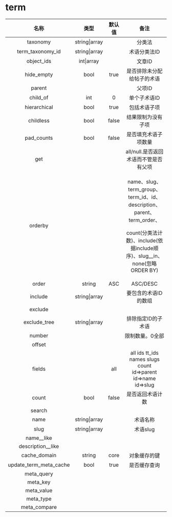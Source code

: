 # term

|             名称            |       类型      |  默认值  |                                                                    备注                                                                   |
| :-----------------------: | :-----------: | :---: | :-------------------------------------------------------------------------------------------------------------------------------------: |
|          taxonomy         | string\|array |       |                                                                   分类法                                                                   |
|     term\_taxonomy\_id    | string\|array |       |                                                                 术语分类法ID                                                                 |
|        object\_ids        |   int\|array  |       |                                                                   文章ID                                                                  |
|        hide\_empty        |      bool     |  true |                                                              是否排除未分配给帖子的术语                                                              |
|           parent          |               |       |                                                                   父项ID                                                                  |
|         child\_of         |      int      |   0   |                                                                 单个子术语ID                                                                 |
|        hierarchical       |      bool     |  true |                                                                  包括术语子项                                                                 |
|         childless         |      bool     | false |                                                                结果限制为没有子项                                                                |
|        pad\_counts        |      bool     | false |                                                                是否填充术语子项数量                                                               |
|            get            |               |       |                                                         all/null.是否返回术语而不管是否有父项                                                         |
|          orderby          |               |       | <p>name、slug、term_group、term_id、id、description、parent、term_order、</p><p>count(分类法计数)、include(依据include顺序)、slug__in、none(忽略ORDER BY)</p> |
|           order           |     string    |  ASC  |                                                                 ASC/DESC                                                                |
|          include          | string\|array |       |                                                               要包含的术语ID的数组                                                               |
|          exclude          |               |       |                                                                                                                                         |
|       exclude\_tree       | string\|array |       |                                                                排除指定ID的子术语                                                               |
|           number          |               |       |                                                                 限制数量。0全部                                                                |
|           offset          |               |       |                                                                                                                                         |
|           fields          |               |  all  |                                      all ids tt\_ids names slugs count id=>parent id=>name id=>slug                                     |
|           count           |      bool     | false |                                                                 是否返回术语计数                                                                |
|           search          |               |       |                                                                                                                                         |
|            name           | string\|array |       |                                                                   术语名称                                                                  |
|            slug           | string\|array |       |                                                                  术语slug                                                                 |
|        name\_\_like       |               |       |                                                                                                                                         |
|    description\_\_like    |               |       |                                                                                                                                         |
|       cache\_domain       |     string    |  core |                                                                  对象缓存的键                                                                 |
| update\_term\_meta\_cache |      bool     |  true |                                                                  是否缓存查询                                                                 |
|        meta\_query        |               |       |                                                                                                                                         |
|         meta\_key         |               |       |                                                                                                                                         |
|        meta\_value        |               |       |                                                                                                                                         |
|         meta\_type        |               |       |                                                                                                                                         |
|       meta\_compare       |               |       |                                                                                                                                         |
